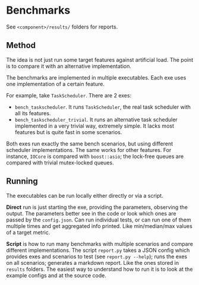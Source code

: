 # Benchmarks

See `<component>/results/` folders for reports.

## Method

The idea is not just run some target features against artificial load. The point is to compare it with an alternative implementation.

The benchmarks are implemented in multiple executables. Each exe uses one implementation of a certain feature.

For example, take `TaskScheduler`. There are 2 exes:

* `bench_taskscheduler`. It runs `TaskScheduler`, the real task scheduler with all its features.
* `bench_taskscheduler_trivial`. It runs an alternative task scheduler implemented in a very trivial way, extremely simple. It lacks most features but is quite fast in some scenarios.

Both exes run exactly the same bench scenarios, but using different scheduler implementations. The same works for other features. For instance, `IOCore` is compared with `boost::asio`; the lock-free queues are compared with trivial mutex-locked queues.

## Running

The executables can be run locally either directly or via a script.

**Direct** run is just starting the exe, providing the parameters, observing the output. The parameters better see in the code or look which ones are passed by the `config.json`. Can run individual tests, or can run one of them multiple times and get aggregated info printed. Like min/median/max values of a target metric.

**Script** is how to run many benchmarks with multiple scenarios and compare different implementations. The script `report.py` takes a JSON config which provides exes and scenarios to test (see `report.py --help`); runs the exes on all scenarios; generates a markdown report. Like the ones stored in `results` folders. The easiest way to understand how to run it is to look at the example configs and at the source code.
